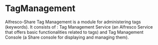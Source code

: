 TagManagement
=============

Alfresco-Share Tag Management is a module for administering tags (keywords). It consists of : Tag Management Service (an Alfresco Service that offers basic functionalities related to tags) and Tag Management Console (a Share console for displaying and managing them).